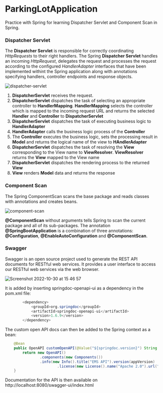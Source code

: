 # ParkingLotApplication

Practice with Spring for learning Dispatcher Servlet and Component Scan in Spring.

### Dispatcher Servlet
The **Dispatcher Servlet** is responsible for correctly coordinating *HttpRequests* to their right handlers.
The Spring **Dispatcher Servlet** handles an incoming *HttpRequest*, delegates the request and processes the request according to the configured 
*HandlerAdapter* interfaces that have been implemented withint the Spring application along with annotations specifying handlers, controller endpoints 
and response objects.

![dispatcher-servlet](https://user-images.githubusercontent.com/27693622/198833854-12be29ce-1529-41ab-bec3-885eaa5fde33.png)

1. **DispatcherServlet** receives the request.
2. **DispatcherServlet** dispatches the task of selecting an appropriate controller to **HandlerMapping**. **HandlerMapping** selects the controller
which is mapped to the incoming request URL and returns the selected **Handler** and **Controller** to **DispatcherServlet**
3. **DispatcherServlet** dispatches the task of executing business logic to **HandlerAdapter**
4. **HandlerAdapter** calls the business logic process of the **Controller**
5. The **Controller** executes the business logic, sets the processing result in **Model** and returns the logical name of the view to **HAndlerAdapter**
6. **DispatcherServlet** dispatches the task of resolving the **View** corresponding to the View name to **ViewResolver**. **ViewResolver** returns the **View**
mapped to the View name
7. **DispatcherServlet** dispatches the rendering process to the returned **View**
8. **View** renders **Model** data and returns the response

### Component Scan
The Spring ComponentScan scans the base package and reads classes with annotations and creates beans.

![component-scan](https://user-images.githubusercontent.com/27693622/198837369-d077b23d-fb85-4b32-b9b3-de812599574a.png)

**@ComponentScan** without arguments tells Spring to scan the current package and all of its sub-packages. The annotation
**@SpringBootApplication** is a combination of three annotations: **@Configuration**, **@EnableAutoConfiguration** and **@ComponentScan**.

### Swagger
Swagger is an open source project used to generate the REST API documents for RESTful web services. It provides a user interface to access our RESTful web services via the web browser.

![Screenshot 2022-10-30 at 15 46 57](https://user-images.githubusercontent.com/27693622/198888046-e6b4c2ae-4d30-4096-8111-7438bc6211fc.png)

It is added by inserting springdoc-openapi-ui as a dependency in the pom.xml file:
```java
		<dependency>
			<groupId>org.springdoc</groupId>
			<artifactId>springdoc-openapi-ui</artifactId>
			<version>1.6.9</version>
		</dependency>
```

The custom open API docs can then be added to the Spring context as a bean:
```java
	@Bean
	public OpenAPI customOpenAPI(@Value("${springdoc.version}") String appVersion) {
		return new OpenAPI()
				.components(new Components())
				.info(new Info().title("EMS API").version(appVersion)
						.license(new License().name("Apache 2.0").url("http://springdoc.org")));
	}
```
Documentation for the API is then available on http://localhost:8080/swagger-ui/index.html
